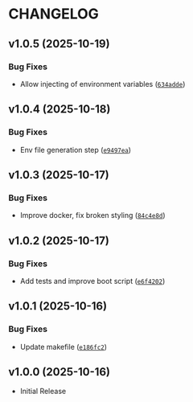 # CHANGELOG

<!-- version list -->

## v1.0.5 (2025-10-19)

### Bug Fixes

- Allow injecting of environment variables
  ([`634adde`](https://github.com/mykobo/mykobo-dapp/commit/634adde381c15cd85520364838ac13e756327e57))


## v1.0.4 (2025-10-18)

### Bug Fixes

- Env file generation step
  ([`e9497ea`](https://github.com/mykobo/mykobo-dapp/commit/e9497eab48f2b73bf34ada09f6c4e55ad8ca24f2))


## v1.0.3 (2025-10-17)

### Bug Fixes

- Improve docker, fix broken styling
  ([`84c4e8d`](https://github.com/mykobo/mykobo-dapp/commit/84c4e8d1fe22762ce6ba65ee879d967e066e4245))


## v1.0.2 (2025-10-17)

### Bug Fixes

- Add tests and improve boot script
  ([`e6f4202`](https://github.com/mykobo/mykobo-dapp/commit/e6f4202c377ab5f44e704fdeb9b2d932e2454cc4))


## v1.0.1 (2025-10-16)

### Bug Fixes

- Update makefile
  ([`e186fc2`](https://github.com/mykobo/mykobo-dapp/commit/e186fc2cce30858d2d0988bb523b689a4f73b005))


## v1.0.0 (2025-10-16)

- Initial Release
